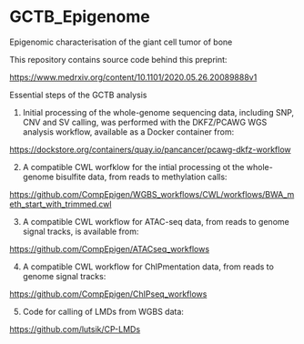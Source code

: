 # GCTB_Epigenome
Epigenomic characterisation of the giant cell tumor of bone


This repository contains source code behind this preprint:

https://www.medrxiv.org/content/10.1101/2020.05.26.20089888v1


Essential steps of the GCTB analysis

1. Initial processing of the whole-genome sequencing data, including SNP, CNV and SV calling, was performed with the DKFZ/PCAWG WGS analysis workflow, available as a Docker container from: 

https://dockstore.org/containers/quay.io/pancancer/pcawg-dkfz-workflow

2. A compatible CWL worfklow for the intial processing ot the whole-genome bisulfite data, from reads to methylation calls:

https://github.com/CompEpigen/WGBS_workflows/CWL/workflows/BWA_meth_start_with_trimmed.cwl

3. A compatible CWL workflow for ATAC-seq data, from reads to genome signal tracks, is available from:

https://github.com/CompEpigen/ATACseq_workflows

4. A compatible CWL workflow for ChIPmentation data, from reads to genome signal tracks:

https://github.com/CompEpigen/ChIPseq_workflows

5. Code for calling of LMDs from WGBS data:

https://github.com/lutsik/CP-LMDs






